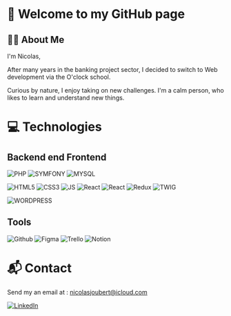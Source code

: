 
# 👋 Welcome to my GitHub page 
## 👨‍💻 About Me 
I'm Nicolas, 

After many years in the banking project sector, I decided to switch to Web development via the O'clock school.

Curious by nature, I enjoy taking on new challenges. I'm a calm person, who likes to learn and understand new things.

# 💻 Technologies 
## Backend end Frontend
![PHP](https://img.shields.io/badge/PHP-777BB3?logo=php&logoColor=white)
![SYMFONY](https://img.shields.io/badge/SYMFONY-black?logo=SYMFONY&logoColor=white)
![MYSQL](https://img.shields.io/badge/MYSQL-00758f?logo=MYSQL&logoColor=white)

![HTML5](https://img.shields.io/badge/HTML5-e34f26?logo=HTML5&logoColor=white)
![CSS3](https://img.shields.io/badge/CSS3-2965f1?logo=css3&logoColor=white)
![JS](https://img.shields.io/badge/JAVASCRIPT-f0db4f?logo=Javascript&logoColor=%23323330)
![React](https://img.shields.io/badge/REACT-%2320232a.svg?style=flat&logo=react&logoColor=%2361DAFB) 
![React](https://img.shields.io/badge/REACT%NATIVE-%2320232a.svg?style=flat&logo=react&logoColor=%2361DAFB) 
![Redux](https://img.shields.io/badge/REDUX-%23593d88.svg?style=flat&logo=redux&logoColor=white) 
![TWIG](https://img.shields.io/badge/TWIG-64b678?logo=Twig&logoColor=%23323330)

![WORDPRESS](https://img.shields.io/badge/WORDPRESS-21759B?logo=WORDPRESS&logoColor=white)

## Tools
![Github](https://img.shields.io/badge/Github-black?logo=Github&logoColor=white)
![Figma](https://img.shields.io/badge/FIGMA-ff7262?logo=Figma&logoColor=white)
![Trello](https://img.shields.io/badge/TRELLO-0079bf?logo=Trello&logoColor=white)
![Notion](https://img.shields.io/badge/NOTION-black?logo=NOTION&logoColor=white)

# 📬 Contact 

Send my an email at : nicolasjoubert@icloud.com

[![LinkedIn](https://img.shields.io/badge/LinkedIn-0a66c2?logo=linkedin&logoColor=white)](https://www.linkedin.com/in/nicolas--joubert/)
